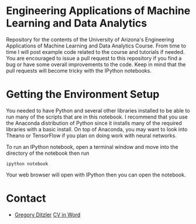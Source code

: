 # Engineering Applications of Machine Learning and Data Analytics

Repository for the contents of the University of Arizona's Engineering Applications of Machine Learning and Data Analytics Course. From time to time I will post example code related to the course and tutorials if needed. You are encouraged to issue a pull request to this repository if you find a bug or have some overall improvements to the code. Keep in mind that the pull requests will become tricky with the IPython notebooks.  

# Getting the Environment Setup

You needed to have Python and several other libraries installed to be able to run many of the scripts that are in this notebook. I recommend that you use the Anaconda distribution of Python since it installs many of the required libraries with a basic install. On top of Anaconda, you may want to look into Theano or TensorFlow if you plan on doing work with neural networks. 

To run an IPython notebook, open a terminal window and move into the directory of the notebook then run 
```
ipython notebook
```

Your web browser will open with IPython then you can open the notebook. 


# Contact 
* [Gregory Ditzler](http://gditzler.github.io/) [CV in Word](https://www.youtube.com/watch?v=dQw4w9WgXcQ)
